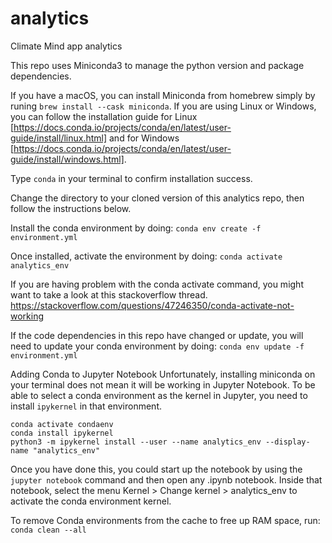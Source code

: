 # analytics
Climate Mind app analytics


This repo uses Miniconda3 to manage the python version and package dependencies.

If you have a macOS, you can install Miniconda from homebrew simply by runing `brew install --cask miniconda`.
If you are using Linux or Windows, you can follow the installation guide for Linux [https://docs.conda.io/projects/conda/en/latest/user-guide/install/linux.html] and for Windows [https://docs.conda.io/projects/conda/en/latest/user-guide/install/windows.html].

Type `conda` in your terminal to confirm installation success.

Change the directory to your cloned version of this analytics repo, then follow the instructions below.

Install the conda environment by doing:
```conda env create -f environment.yml```

Once installed, activate the environment by doing:
```conda activate analytics_env ```

If you are having problem with the conda activate command, you might want to take a look at this stackoverflow thread.
https://stackoverflow.com/questions/47246350/conda-activate-not-working

If the code dependencies in this repo have changed or update, you will need to update your conda environment by doing:
```conda env update -f environment.yml``` 


Adding Conda to Jupyter Notebook
Unfortunately, installing miniconda on your terminal does not mean it will be working in Jupyter Notebook.
To be able to select a conda environment as the kernel in Jupyter, you need to install `ipykernel` in that environment.

```
conda activate condaenv
conda install ipykernel
python3 -m ipykernel install --user --name analytics_env --display-name "analytics_env"
```

Once you have done this, you could start up the notebook by using the `jupyter notebook` command and then open any .ipynb notebook. 
Inside that notebook, select the menu Kernel > Change kernel > analytics_env to activate the conda environment kernel.



To remove Conda environments from the cache to free up RAM space, run:
```conda clean --all```


